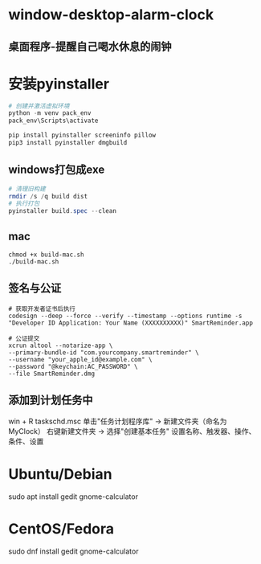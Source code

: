 
# window-desktop-alarm-clock
## 桌面程序-提醒自己喝水休息的闹钟

# 安装pyinstaller
```powershell
# 创建并激活虚拟环境
python -m venv pack_env
pack_env\Scripts\activate

pip install pyinstaller screeninfo pillow
pip3 install pyinstaller dmgbuild

```

## windows打包成exe
```powershell
# 清理旧构建
rmdir /s /q build dist
# 执行打包
pyinstaller build.spec --clean
```

## mac
```command
chmod +x build-mac.sh
./build-mac.sh
```

## 签名与公证
```command
# 获取开发者证书后执行
codesign --deep --force --verify --timestamp --options runtime -s "Developer ID Application: Your Name (XXXXXXXXXX)" SmartReminder.app

# 公证提交
xcrun altool --notarize-app \
--primary-bundle-id "com.yourcompany.smartreminder" \
--username "your_apple_id@example.com" \
--password "@keychain:AC_PASSWORD" \
--file SmartReminder.dmg
```

## 添加到计划任务中
win + R
taskschd.msc
单击"任务计划程序库" → 新建文件夹（命名为MyClock）
右键新建文件夹 → 选择"创建基本任务"
设置名称、触发器、操作、条件、设置

# Ubuntu/Debian
sudo apt install gedit gnome-calculator
# CentOS/Fedora
sudo dnf install gedit gnome-calculator